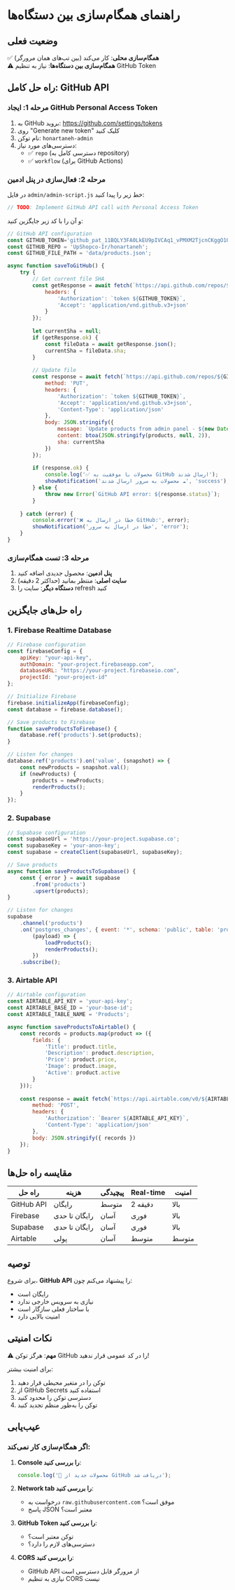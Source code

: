 # راهنمای همگام‌سازی بین دستگاه‌ها

## وضعیت فعلی

✅ **همگام‌سازی محلی**: کار می‌کند (بین تب‌های همان مرورگر)  
⚠️ **همگام‌سازی بین دستگاه‌ها**: نیاز به تنظیم GitHub Token

## راه حل کامل: GitHub API

### مرحله 1: ایجاد GitHub Personal Access Token

1. به GitHub بروید: https://github.com/settings/tokens
2. روی "Generate new token" کلیک کنید
3. نام توکن: `honartaneh-admin`
4. دسترسی‌های مورد نیاز:
   - ✅ `repo` (دسترسی کامل به repository)
   - ✅ `workflow` (برای GitHub Actions)

### مرحله 2: فعال‌سازی در پنل ادمین

در فایل `admin/admin-script.js` خط زیر را پیدا کنید:

```javascript
// TODO: Implement GitHub API call with Personal Access Token
```

و آن را با کد زیر جایگزین کنید:

```javascript
// GitHub API configuration
const GITHUB_TOKEN='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'; // توکن خود را اینجا قرار دهید
const GITHUB_REPO = 'UpShopco-Ir/honartaneh';
const GITHUB_FILE_PATH = 'data/products.json';

async function saveToGitHub() {
    try {
        // Get current file SHA
        const getResponse = await fetch(`https://api.github.com/repos/${GITHUB_REPO}/contents/${GITHUB_FILE_PATH}`, {
            headers: {
                'Authorization': `token ${GITHUB_TOKEN}`,
                'Accept': 'application/vnd.github.v3+json'
            }
        });
        
        let currentSha = null;
        if (getResponse.ok) {
            const fileData = await getResponse.json();
            currentSha = fileData.sha;
        }
        
        // Update file
        const response = await fetch(`https://api.github.com/repos/${GITHUB_REPO}/contents/${GITHUB_FILE_PATH}`, {
            method: 'PUT',
            headers: {
                'Authorization': `token ${GITHUB_TOKEN}`,
                'Accept': 'application/vnd.github.v3+json',
                'Content-Type': 'application/json'
            },
            body: JSON.stringify({
                message: `Update products from admin panel - ${new Date().toLocaleString('fa-IR')}`,
                content: btoa(JSON.stringify(products, null, 2)),
                sha: currentSha
            })
        });
        
        if (response.ok) {
            console.log('✅ محصولات با موفقیت به GitHub ارسال شدند');
            showNotification('محصولات به سرور ارسال شدند ☁️', 'success');
        } else {
            throw new Error(`GitHub API error: ${response.status}`);
        }
        
    } catch (error) {
        console.error('❌ خطا در ارسال به GitHub:', error);
        showNotification('خطا در ارسال به سرور', 'error');
    }
}
```

### مرحله 3: تست همگام‌سازی

1. **پنل ادمین**: محصول جدیدی اضافه کنید
2. **سایت اصلی**: منتظر بمانید (حداکثر 2 دقیقه)
3. **دستگاه دیگر**: سایت را refresh کنید

## راه حل‌های جایگزین

### 1. Firebase Realtime Database

```javascript
// Firebase configuration
const firebaseConfig = {
    apiKey: "your-api-key",
    authDomain: "your-project.firebaseapp.com",
    databaseURL: "https://your-project.firebaseio.com",
    projectId: "your-project-id"
};

// Initialize Firebase
firebase.initializeApp(firebaseConfig);
const database = firebase.database();

// Save products to Firebase
function saveProductsToFirebase() {
    database.ref('products').set(products);
}

// Listen for changes
database.ref('products').on('value', (snapshot) => {
    const newProducts = snapshot.val();
    if (newProducts) {
        products = newProducts;
        renderProducts();
    }
});
```

### 2. Supabase

```javascript
// Supabase configuration
const supabaseUrl = 'https://your-project.supabase.co';
const supabaseKey = 'your-anon-key';
const supabase = createClient(supabaseUrl, supabaseKey);

// Save products
async function saveProductsToSupabase() {
    const { error } = await supabase
        .from('products')
        .upsert(products);
}

// Listen for changes
supabase
    .channel('products')
    .on('postgres_changes', { event: '*', schema: 'public', table: 'products' }, 
        (payload) => {
            loadProducts();
            renderProducts();
        })
    .subscribe();
```

### 3. Airtable API

```javascript
// Airtable configuration
const AIRTABLE_API_KEY = 'your-api-key';
const AIRTABLE_BASE_ID = 'your-base-id';
const AIRTABLE_TABLE_NAME = 'Products';

async function saveProductsToAirtable() {
    const records = products.map(product => ({
        fields: {
            'Title': product.title,
            'Description': product.description,
            'Price': product.price,
            'Image': product.image,
            'Active': product.active
        }
    }));
    
    const response = await fetch(`https://api.airtable.com/v0/${AIRTABLE_BASE_ID}/${AIRTABLE_TABLE_NAME}`, {
        method: 'POST',
        headers: {
            'Authorization': `Bearer ${AIRTABLE_API_KEY}`,
            'Content-Type': 'application/json'
        },
        body: JSON.stringify({ records })
    });
}
```

## مقایسه راه حل‌ها

| راه حل | هزینه | پیچیدگی | Real-time | امنیت |
|--------|-------|---------|-----------|-------|
| GitHub API | رایگان | متوسط | 2 دقیقه | بالا |
| Firebase | رایگان تا حدی | آسان | فوری | بالا |
| Supabase | رایگان تا حدی | آسان | فوری | بالا |
| Airtable | پولی | آسان | متوسط | متوسط |

## توصیه

برای شروع، **GitHub API** را پیشنهاد می‌کنم چون:
- رایگان است
- نیازی به سرویس خارجی ندارد
- با ساختار فعلی سازگار است
- امنیت بالایی دارد

## نکات امنیتی

⚠️ **مهم**: هرگز توکن GitHub را در کد عمومی قرار ندهید!

برای امنیت بیشتر:
1. توکن را در متغیر محیطی قرار دهید
2. از GitHub Secrets استفاده کنید
3. دسترسی توکن را محدود کنید
4. توکن را به‌طور منظم تجدید کنید

## عیب‌یابی

### اگر همگام‌سازی کار نمی‌کند:

1. **Console را بررسی کنید**:
   ```javascript
   console.log('🔄 محصولات جدید از GitHub دریافت شد');
   ```

2. **Network tab را بررسی کنید**:
   - درخواست به `raw.githubusercontent.com` موفق است؟
   - پاسخ JSON معتبر است؟

3. **GitHub Token را بررسی کنید**:
   - توکن معتبر است؟
   - دسترسی‌های لازم را دارد؟

4. **CORS را بررسی کنید**:
   - GitHub API از مرورگر قابل دسترسی است
   - نیازی به تنظیم CORS نیست
